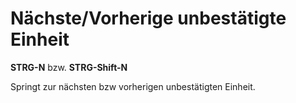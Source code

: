 <span id="top"></span>

# Nächste/Vorherige unbestätigte Einheit

**STRG-N** bzw. **STRG-Shift-N**

Springt zur nächsten bzw vorherigen unbestätigten Einheit.
